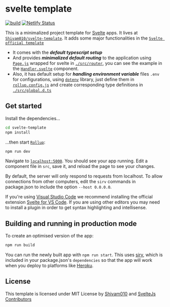 # svelte template
[![build](https://github.com/Shivam010/svelte-template/actions/workflows/ci.yml/badge.svg)](https://github.com/Shivam010/svelte-template/actions/workflows/ci.yml)
[![Netlify Status](https://api.netlify.com/api/v1/badges/fe07fc76-6b5d-4cec-978d-fc8d6685a18f/deploy-status)](https://svelte-tmpl.netlify.app/)

This is a minimalized project template for [Svelte](https://svelte.dev) apps. It lives at [`Shivam010/svelte-template`](https://github.com/Shivam010/svelte-template). It adds some major functionalities in the [`Svelte official template`](https://github.com/sveltejs/template)

- It comes with the _**default typescript setup**_
- And provides _**minimalized default routing**_ to the application using [`Page.js`](https://visionmedia.github.io/page.js/) wrapped for svelte in [`./src/router`](https://github.com/Shivam010/svelte-template/blob/main/src/router), you can see the example in the [`Handler.svelte`](https://github.com/Shivam010/svelte-template/blob/main/src/Handler.svelte) component. 
- Also, it has default setup for _**handling environment variable**_ files `.env` for configurations, using [`dotenv`](https://github.com/motdotla/dotenv) library, just define them in [`rollup.config.js`](https://github.com/Shivam010/svelte-template/blob/main/rollup.config.js) and create corresponding type definitions in [`./src/global.d.ts`](https://github.com/Shivam010/svelte-template/blob/main/src/global.d.ts)

## Get started

Install the dependencies...

```bash
cd svelte-template
npm install
```

...then start [`Rollup`](https://rollupjs.org):

```bash
npm run dev
```

Navigate to [`localhost:5000`](http://localhost:5000). You should see your app running. Edit a component file in `src`, save it, and reload the page to see your changes.

By default, the server will only respond to requests from localhost. To allow connections from other computers, edit the `sirv` commands in package.json to include the option `--host 0.0.0.0`.

If you're using [Visual Studio Code](https://code.visualstudio.com/) we recommend installing the official extension [Svelte for VS Code](https://marketplace.visualstudio.com/items?itemName=svelte.svelte-vscode). If you are using other editors you may need to install a plugin in order to get syntax highlighting and intellisense.

## Building and running in production mode

To create an optimised version of the app:

```bash
npm run build
```

You can run the newly built app with `npm run start`. This uses [sirv](https://github.com/lukeed/sirv), which is included in your package.json's `dependencies` so that the app will work when you deploy to platforms like [Heroku](https://heroku.com).

## License
This template is licensed under MIT License by [Shivam010](https://github.com/Shivam010/svelte-template/blob/main/LICENSE) and [SvelteJs Contributors](https://github.com/sveltejs/svelte/blob/master/LICENSE.md)
